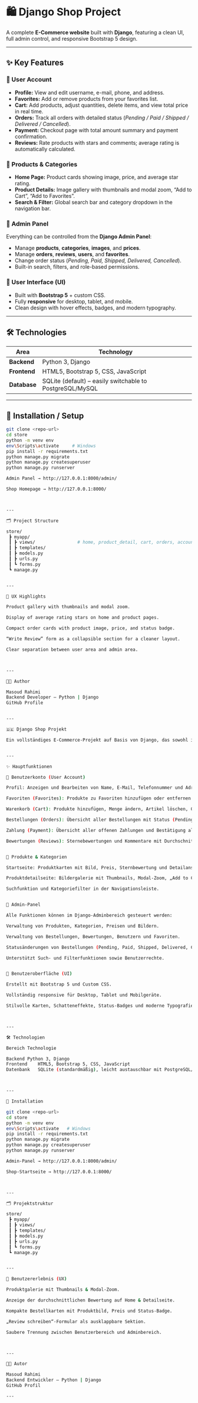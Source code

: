

# 🛍️ Django Shop Project

A complete **E-Commerce website** built with **Django**, featuring a clean UI, full admin control, and responsive Bootstrap 5 design.

---

## ✨ Key Features

### 👤 User Account
- **Profile:** View and edit username, e-mail, phone, and address.  
- **Favorites:** Add or remove products from your favorites list.  
- **Cart:** Add products, adjust quantities, delete items, and view total price in real time.  
- **Orders:** Track all orders with detailed status (*Pending / Paid / Shipped / Delivered / Cancelled*).  
- **Payment:** Checkout page with total amount summary and payment confirmation.  
- **Reviews:** Rate products with stars and comments; average rating is automatically calculated.

### 🧩 Products & Categories
- **Home Page:** Product cards showing image, price, and average star rating.  
- **Product Details:** Image gallery with thumbnails and modal zoom, “Add to Cart”, “Add to Favorites”.  
- **Search & Filter:** Global search bar and category dropdown in the navigation bar.

### 🔐 Admin Panel
Everything can be controlled from the **Django Admin Panel**:
- Manage **products**, **categories**, **images**, and **prices**.  
- Manage **orders**, **reviews**, **users**, and **favorites**.  
- Change order status (*Pending, Paid, Shipped, Delivered, Cancelled*).  
- Built-in search, filters, and role-based permissions.

### 🎨 User Interface (UI)
- Built with **Bootstrap 5** + custom CSS.  
- Fully **responsive** for desktop, tablet, and mobile.  
- Clean design with hover effects, badges, and modern typography.

---

## 🛠️ Technologies

| Area | Technology |
|------|-------------|
| **Backend** | Python 3, Django |
| **Frontend** | HTML5, Bootstrap 5, CSS, JavaScript |
| **Database** | SQLite (default) – easily switchable to PostgreSQL/MySQL |

---

## 🚀 Installation / Setup

```bash
git clone <repo-url>
cd store
python -m venv env
env\Scripts\activate     # Windows
pip install -r requirements.txt
python manage.py migrate
python manage.py createsuperuser
python manage.py runserver

Admin Panel → http://127.0.0.1:8000/admin/

Shop Homepage → http://127.0.0.1:8000/



---

🗂️ Project Structure

store/
 ┣ myapp/
 ┃ ┣ views/                # home, product_detail, cart, orders, account
 ┃ ┣ templates/
 ┃ ┣ models.py
 ┃ ┣ urls.py
 ┃ ┗ forms.py
 ┗ manage.py


---

📸 UX Highlights

Product gallery with thumbnails and modal zoom.

Display of average rating stars on home and product pages.

Compact order cards with product image, price, and status badge.

“Write Review” form as a collapsible section for a cleaner layout.

Clear separation between user area and admin area.



---

👨‍💻 Author

Masoud Rahimi
Backend Developer – Python | Django
GitHub Profile


---

🇩🇪 Django Shop Projekt

Ein vollständiges E-Commerce-Projekt auf Basis von Django, das sowohl im Backend als auch im Frontend professionell umgesetzt wurde.


---

✨ Hauptfunktionen

👤 Benutzerkonto (User Account)

Profil: Anzeigen und Bearbeiten von Name, E-Mail, Telefonnummer und Adresse.

Favoriten (Favorites): Produkte zu Favoriten hinzufügen oder entfernen.

Warenkorb (Cart): Produkte hinzufügen, Menge ändern, Artikel löschen, Gesamtsumme berechnen.

Bestellungen (Orders): Übersicht aller Bestellungen mit Status (Pending / Paid / Shipped / Delivered / Cancelled) und Detailansicht.

Zahlung (Payment): Übersicht aller offenen Zahlungen und Bestätigung als "Paid".

Bewertungen (Reviews): Sternebewertungen und Kommentare mit Durchschnittsberechnung.


🧩 Produkte & Kategorien

Startseite: Produktkarten mit Bild, Preis, Sternbewertung und Detailansicht.

Produktdetailseite: Bildergalerie mit Thumbnails, Modal-Zoom, „Add to Cart“ & „Add to Favorites“.

Suchfunktion und Kategoriefilter in der Navigationsleiste.


🔐 Admin-Panel

Alle Funktionen können im Django-Adminbereich gesteuert werden:

Verwaltung von Produkten, Kategorien, Preisen und Bildern.

Verwaltung von Bestellungen, Bewertungen, Benutzern und Favoriten.

Statusänderungen von Bestellungen (Pending, Paid, Shipped, Delivered, Cancelled).

Unterstützt Such- und Filterfunktionen sowie Benutzerrechte.


🎨 Benutzeroberfläche (UI)

Erstellt mit Bootstrap 5 und Custom CSS.

Vollständig responsive für Desktop, Tablet und Mobilgeräte.

Stilvolle Karten, Schatteneffekte, Status-Badges und moderne Typografie.



---

🛠️ Technologien

Bereich	Technologie

Backend	Python 3, Django
Frontend	HTML5, Bootstrap 5, CSS, JavaScript
Datenbank	SQLite (standardmäßig), leicht austauschbar mit PostgreSQL/MySQL



---

🚀 Installation

git clone <repo-url>
cd store
python -m venv env
env\Scripts\activate   # Windows
pip install -r requirements.txt
python manage.py migrate
python manage.py createsuperuser
python manage.py runserver

Admin-Panel → http://127.0.0.1:8000/admin/

Shop-Startseite → http://127.0.0.1:8000/



---

🗂️ Projektstruktur

store/
 ┣ myapp/
 ┃ ┣ views/
 ┃ ┣ templates/
 ┃ ┣ models.py
 ┃ ┣ urls.py
 ┃ ┗ forms.py
 ┗ manage.py


---

📸 Benutzererlebnis (UX)

Produktgalerie mit Thumbnails & Modal-Zoom.

Anzeige der durchschnittlichen Bewertung auf Home & Detailseite.

Kompakte Bestellkarten mit Produktbild, Preis und Status-Badge.

„Review schreiben“-Formular als ausklappbare Sektion.

Saubere Trennung zwischen Benutzerbereich und Adminbereich.



---

👨‍💻 Autor

Masoud Rahimi
Backend Entwickler – Python | Django
GitHub Profil

---

